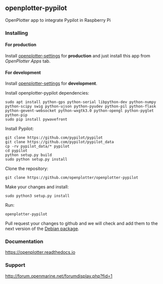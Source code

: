 ## openplotter-pypilot

OpenPlotter app to integrate Pypilot in Raspberry Pi

### Installing

#### For production

Install [openplotter-settings](https://github.com/openplotter/openplotter-settings) for **production** and just install this app from *OpenPlotter Apps* tab.

#### For development

Install [openplotter-settings](https://github.com/openplotter/openplotter-settings) for **development**.

Install openplotter-pypilot dependencies:

```
sudo apt install python-gps python-serial libpython-dev python-numpy python-scipy swig python-ujson python-pyudev python-pil python-flask python-gevent-websocket python-wxgtk3.0 python-opengl python-pyglet python-pip
sudo pip install pywavefront
```

Install Pypilot:

```
git clone https://github.com/pypilot/pypilot
git clone https://github.com/pypilot/pypilot_data
cp -rv pypilot_data/* pypilot
cd pypilot
python setup.py build
sudo python setup.py install
```

Clone the repository:

```
git clone https://github.com/openplotter/openplotter-pypilot
```

Make your changes and install:

```
sudo python3 setup.py install
```

Run:

```
openplotter-pypilot
```

Pull request your changes to github and we will check and add them to the next version of the [Debian package](https://launchpad.net/~openplotter/+archive/ubuntu/openplotter/).

### Documentation

https://openplotter.readthedocs.io

### Support

http://forum.openmarine.net/forumdisplay.php?fid=1
